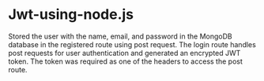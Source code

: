 # Jwt-using-node.js
Stored the user with the name, email, and password in the MongoDB database in the registered route using post request. 
The login route handles post requests for user authentication and generated an encrypted JWT token.
The token was required as one of the headers to access the post route.
